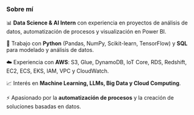 ### Sobre mí  

📊 **Data Science & AI Intern** con experiencia en proyectos de análisis de datos, automatización de procesos y visualización en Power BI.  

🐍 Trabajo con **Python** (Pandas, NumPy, Scikit-learn, TensorFlow) y **SQL** para modelado y análisis de datos.  

☁️ Experiencia con **AWS**: S3, Glue, DynamoDB, IoT Core, RDS, Redshift, EC2, ECS, EKS, IAM, VPC y CloudWatch.  

📈 Interés en **Machine Learning, LLMs, Big Data y Cloud Computing**.  

⚡ Apasionado por la **automatización de procesos** y la creación de soluciones basadas en datos.  
